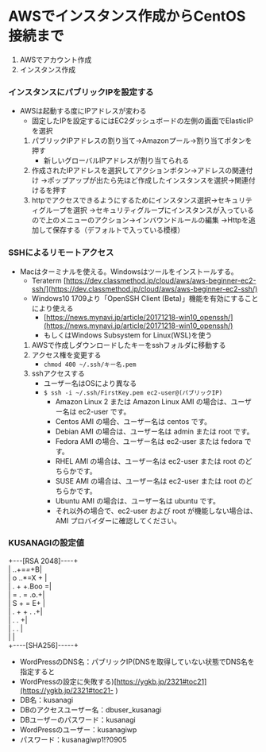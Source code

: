 # AWSでインスタンス作成からCentOS接続まで

1. AWSでアカウント作成
2. インスタンス作成

### インスタンスにパブリックIPを設定する
- AWSは起動する度にIPアドレスが変わる
    - 固定したIPを設定するにはEC2ダッシュボードの左側の画面でElasticIPを選択
    1. パブリックIPアドレスの割り当て→Amazonプール→割り当てボタンを押す
        - 新しいグローバルIPアドレスが割り当てられる
    2. 作成されたIPアドレスを選択してアクションボタン→アドレスの関連付け
        →ポップアップが出たら先ほど作成したインスタンスを選択→関連付けるを押す
    3. httpでアクセスできるようにするためにインスタンス選択→セキュリティグループを選択
        →セキュリティグループにインスタンスが入っているので上のメニューのアクション→インバウンドルールの編集
        →Httpを追加して保存する（デフォルトで入っている模様）
### SSHによるリモートアクセス
- Macはターミナルを使える。Windowsはツールをインストールする。
    - Teraterm [https://dev.classmethod.jp/cloud/aws/aws-beginner-ec2-ssh/](https://dev.classmethod.jp/cloud/aws/aws-beginner-ec2-ssh/)
    - Windows10 1709より「OpenSSH Client (Beta)」機能を有効にすることにより使える
        - [https://news.mynavi.jp/article/20171218-win10_openssh/](https://news.mynavi.jp/article/20171218-win10_openssh/)
        - もしくはWindows Subsystem for Linux(WSL)を使う
    1. AWSで作成しダウンロードしたキーをsshフォルダに移動する
    2. アクセス権を変更する 
        - `chmod 400 ~/.ssh/キー名.pem`
    3. sshアクセスする
        - ユーザー名はOSにより異なる
        - `$ ssh -i ~/.ssh/FirstKey.pem ec2-user@(パブリックIP)`
            - Amazon Linux 2 または Amazon Linux AMI の場合は、ユーザー名は ec2-user です。
            - Centos AMI の場合、ユーザー名は centos です。
            - Debian AMI の場合は、ユーザー名は admin または root です。
            - Fedora AMI の場合、ユーザー名は ec2-user または fedora です。
            - RHEL AMI の場合は、ユーザー名は ec2-user または root のどちらかです。
            - SUSE AMI の場合は、ユーザー名は ec2-user または root のどちらかです。
            - Ubuntu AMI の場合は、ユーザー名は ubuntu です。
            - それ以外の場合で、ec2-user および root が機能しない場合は、AMI プロバイダーに確認してください。

### KUSANAGIの設定値
+---[RSA 2048]----+  
|        ..+=*=*+B|  
|       o ..*=X + |  
|      . + +.Boo =|  
|       = . = .o.+|  
|        S + = E+ |  
|       . + + . .+|  
|        . .     +|  
|         .     . |  
|                 |  
+----[SHA256]-----+  

- WordPressのDNS名：パブリックIP(DNSを取得していない状態でDNS名を指定すると
- WordPressの設定に失敗する)[https://ygkb.jp/2321#toc21](https://ygkb.jp/2321#toc21- )
- DB名：kusanagi
- DBのアクセスユーザー名：dbuser_kusanagi
- DBユーザーのパスワード：kusanagi
- WordPressのユーザー：kusanagiwp
- パスワード：kusanagiwp1!?0905

